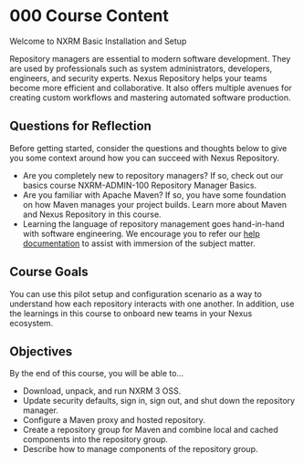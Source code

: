 # 000 Course Content

Welcome to NXRM Basic Installation and Setup

Repository managers are essential to modern software development. They are used by professionals such as system administrators, developers, engineers, and security experts. Nexus Repository helps your teams become more efficient and collaborative. It also offers multiple avenues for creating custom workflows and mastering automated software production.

## Questions for Reflection
Before getting started, consider the questions and thoughts below to give you some context around how you can succeed with Nexus Repository.

- Are you completely new to repository managers? If so, check out our basics course NXRM-ADMIN-100 Repository Manager Basics.
- Are you familiar with Apache Maven? If so, you have some foundation on how Maven manages your project builds. Learn more about Maven and Nexus Repository in this course.
- Learning the language of repository management goes hand-in-hand with software engineering. We encourage you to refer our [help documentation](https://help.sonatype.com/repomanager3?_ga=2.98653470.1873063918.1609334621-230793279.1609334621) to assist with immersion of the subject matter.

## Course Goals
You can use this pilot setup and configuration scenario as a way to understand how each repository interacts with one another. In addition, use the learnings in this course to onboard new teams in your Nexus ecosystem.

## Objectives
By the end of this course, you will be able to…

- Download, unpack, and run NXRM 3 OSS.
- Update security defaults, sign in, sign out, and shut down the repository manager.
- Configure a Maven proxy and hosted repository.
- Create a repository group for Maven and combine local and cached components into the repository group.
- Describe how to manage components of the repository group.
